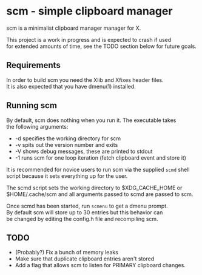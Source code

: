 # scm - simple clipboard manager

scm is a minimalist clipboard manager manager for X.

This project is a work in progress and is expected to crash if used\
for extended amounts of time, see the TODO section below for future goals.

## Requirements
In order to build scm you need the Xlib and Xfixes header files.\
It is also expected that you have dmenu(1) installed.

## Running scm
By default, scm does nothing when you run it. The executable takes\
the following arguments:

-   -d specifies the working directory for scm
-   -v spits out the version number and exits
-   -V shows debug messages, these are printed to stdout
-   -1 runs scm for one loop iteration (fetch clipboard event and store it)

It is recommended for novice users to run scm via the supplied `scmd` shell\
script because it sets everything up for the user.

The scmd script sets the working directory to \$XDG_CACHE_HOME or\
\$HOME/.cache/scm and all arguments passed to scmd are passed to scm.

Once scmd has been started, run `scmenu` to get a dmenu prompt.\
By default scm will store up to 30 entries but this behavior can\
be changed by editing the config.h file and recompiling scm.


## TODO
* (Probably?) Fix a bunch of memory leaks
* Make sure that duplicate clipboard entries aren't stored
* Add a flag that allows scm to listen for PRIMARY clipboard changes.

